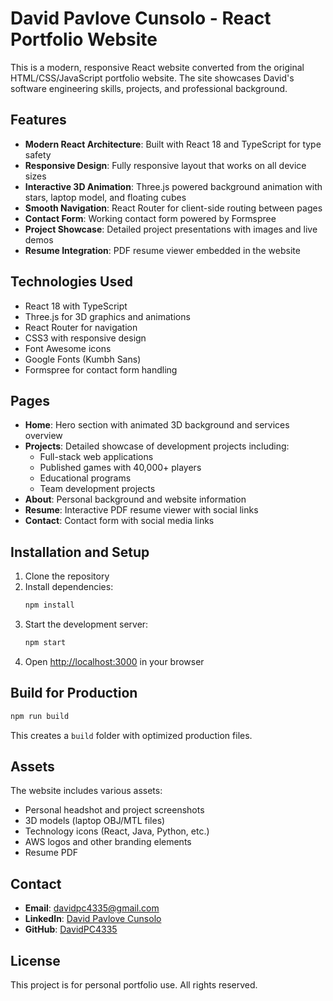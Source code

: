 # David Pavlove Cunsolo - React Portfolio Website

This is a modern, responsive React website converted from the original HTML/CSS/JavaScript portfolio website. The site showcases David's software engineering skills, projects, and professional background.

## Features

- **Modern React Architecture**: Built with React 18 and TypeScript for type safety
- **Responsive Design**: Fully responsive layout that works on all device sizes
- **Interactive 3D Animation**: Three.js powered background animation with stars, laptop model, and floating cubes
- **Smooth Navigation**: React Router for client-side routing between pages
- **Contact Form**: Working contact form powered by Formspree
- **Project Showcase**: Detailed project presentations with images and live demos
- **Resume Integration**: PDF resume viewer embedded in the website

## Technologies Used

- React 18 with TypeScript
- Three.js for 3D graphics and animations
- React Router for navigation
- CSS3 with responsive design
- Font Awesome icons
- Google Fonts (Kumbh Sans)
- Formspree for contact form handling

## Pages

- **Home**: Hero section with animated 3D background and services overview
- **Projects**: Detailed showcase of development projects including:
  - Full-stack web applications
  - Published games with 40,000+ players
  - Educational programs
  - Team development projects
- **About**: Personal background and website information
- **Resume**: Interactive PDF resume viewer with social links
- **Contact**: Contact form with social media links

## Installation and Setup

1. Clone the repository
2. Install dependencies:
   ```bash
   npm install
   ```
3. Start the development server:
   ```bash
   npm start
   ```
4. Open [http://localhost:3000](http://localhost:3000) in your browser

## Build for Production

```bash
npm run build
```

This creates a `build` folder with optimized production files.

## Assets

The website includes various assets:
- Personal headshot and project screenshots
- 3D models (laptop OBJ/MTL files)
- Technology icons (React, Java, Python, etc.)
- AWS logos and other branding elements
- Resume PDF

## Contact

- **Email**: davidpc4335@gmail.com
- **LinkedIn**: [David Pavlove Cunsolo](https://www.linkedin.com/in/davidpavlovecunsolo/)
- **GitHub**: [DavidPC4335](https://github.com/DavidPC4335)

## License

This project is for personal portfolio use. All rights reserved. 
